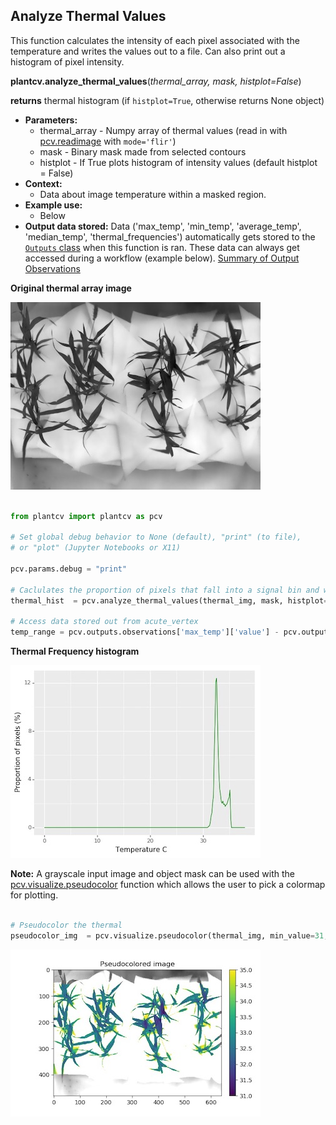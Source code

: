 ## Analyze Thermal Values 

This function calculates the intensity of each pixel associated with the temperature and writes 
the values out to a file. Can also print out a histogram of pixel intensity.

**plantcv.analyze_thermal_values**(*thermal_array, mask, histplot=False*)

**returns** thermal histogram (if `histplot=True`, otherwise returns None object)

- **Parameters:**
    - thermal_array - Numpy array of thermal values (read in with [pcv.readimage](read_image.md) with `mode='flir'`)
    - mask          - Binary mask made from selected contours
    - histplot      - If True plots histogram of intensity values (default histplot = False)
- **Context:**
    - Data about image temperature within a masked region. 
- **Example use:**
    - Below
- **Output data stored:** Data ('max_temp', 'min_temp', 'average_temp', 'median_temp', 'thermal_frequencies') automatically gets stored to the 
    [`Outputs` class](outputs.md) when this function is ran. 
    These data can always get accessed during a workflow (example below). [Summary of Output Observations](output_measurements.md#summary-of-output-observations)

**Original thermal array image**

![Screenshot](img/documentation_images/analyze_thermal_values/scaled_thermal_img.jpg)

```python

from plantcv import plantcv as pcv

# Set global debug behavior to None (default), "print" (to file), 
# or "plot" (Jupyter Notebooks or X11)

pcv.params.debug = "print"

# Caclulates the proportion of pixels that fall into a signal bin and writes the values to a file. Also provides a histogram of this data
thermal_hist  = pcv.analyze_thermal_values(thermal_img, mask, histplot=True)

# Access data stored out from acute_vertex
temp_range = pcv.outputs.observations['max_temp']['value'] - pcv.outputs.observations['min_temp']['value']

```


**Thermal Frequency histogram**

![Screenshot](img/documentation_images/analyze_thermal_values/thermal_hist.jpg)

**Note:** A grayscale input image and object mask can be used with the [pcv.visualize.pseudocolor](visualize_pseudocolor.md) function
which allows the user to pick a colormap for plotting.

```python

# Pseudocolor the thermal 
pseudocolor_img  = pcv.visualize.pseudocolor(thermal_img, min_value=31, max_value=35, mask=mask)

```

![Screenshot](img/documentation_images/analyze_thermal_values/thermal_pseudocolored.jpg)
